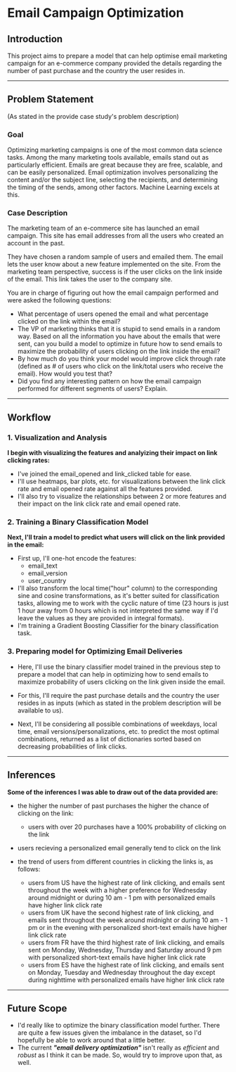 # Email Campaign Optimization

## Introduction

This project aims to prepare a model that can help optimise email marketing campaign for an e-commerce company provided the details regarding the number of past purchase and the country the user resides in.

---

## Problem Statement

(As stated in the provide case study's problem description)

### Goal
Optimizing marketing campaigns is one of the most common data science tasks. Among the many marketing tools available, emails stand out as particularly efficient.
Emails are great because they are free, scalable, and can be easily personalized. Email optimization involves personalizing the content and/or the subject line, selecting the recipients, and determining the timing of the sends, among other factors. Machine Learning excels at this.

### Case Description

The marketing team of an e-commerce site has launched an email campaign. This site has email addresses from all the users who created an account in the past.

They have chosen a random sample of users and emailed them. The email lets the user know about a new feature implemented on the site. From the marketing team perspective, success is if the user clicks on the link inside of the email. This link takes the user to the company site.

You are in charge of figuring out how the email campaign performed and were asked the following questions:

- What percentage of users opened the email and what percentage clicked on the link within the email?
- The VP of marketing thinks that it is stupid to send emails in a random way. Based on all the information you have about the emails that were sent, can you build a model to optimize in future how to send emails to maximize the probability of users clicking on the link inside the email?
- By how much do you think your model would improve click through rate (defined as # of users who click on the link/total users who receive the email). How would you test that?
- Did you find any interesting pattern on how the email campaign performed for different segments of users? Explain.

---

## Workflow

### 1. Visualization and Analysis

**I begin with visualizing the features and analyizing their impact on link clicking rates:**

 - I've joined the email_opened and link_clicked table for ease.
 - I'll use heatmaps, bar plots, etc. for visualizations between the link click rate and email opened rate against all the features provided.
 - I'll also try to visualize the relationships between 2 or more features and their impact on the link click rate and email opened rate.

### 2. Training a Binary Classification Model

**Next, I'll train a model to predict what users will click on the link provided in the email:**

 - First up, I'll one-hot encode the features:
    - email_text
    - email_version
    - user_country
 - I'll also transform the local time("hour" column) to the corresponding sine and cosine transformations, as it's better suited for classification tasks, allowing me to work with the cyclic nature of time (23 hours is just 1 hour away from 0 hours which is not interpreted the same way if I'd leave the values as they are provided in integral formats).
 - I'm training a Gradient Boosting Classifier for the binary classification task.

### 3. Preparing model for Optimizing Email Deliveries

- Here, I'll use the binary classifier model trained in the previous step to prepare a model that can help in optimizing how to send emails to maximize probability of users clicking on the link given inside the email.

- For this, I'll require the past purchase details and the country the user resides in as inputs (which as stated in the problem description will be available to us).

- Next, I'll be considering all possible combinations of weekdays, local time, email versions/personalizations, etc. to predict the most optimal combinations, returned as a list of dictionaries sorted based on decreasing probabilities of link clicks.

---

## Inferences

**Some of the inferences I was able to draw out of the data provided are:**

- the higher the number of past purchases the higher the chance of clicking on the link:
    - users with over 20 purchases have a 100% probability of clicking on the link

- users recieving a personalized email generally tend to click on the link

- the trend of users from different countries in clicking the links is, as follows:
    - users from US have the highest rate of link clicking, and emails sent throughout the week with a higher preference for Wednesday around midnight or during 10 am - 1 pm with personalized emails have higher link click rate
    - users from UK have the second highest rate of link clicking, and emails sent throughout the week around midnight or during 10 am - 1 pm or in the evening with personalized short-text emails have higher link click rate
    - users from FR have the third highest rate of link clicking, and emails sent on Monday, Wednesday, Thursday and Saturday around 9 pm with personalized short-text emails have higher link click rate
    - users from ES have the highest rate of link clicking, and emails sent on Monday, Tuesday and Wednesday throughout the day except during nighttime with personalized emails have higher link click rate

---

## Future Scope

- I'd really like to optimize the binary classification model further. There are quite a few issues given the imbalance in the dataset, so I'd hopefully be able to work around that a little better.
- The current ***"email delivery optimization"*** isn't really as *efficient* and *robust* as I think it can be made. So, would try to improve upon that, as well.